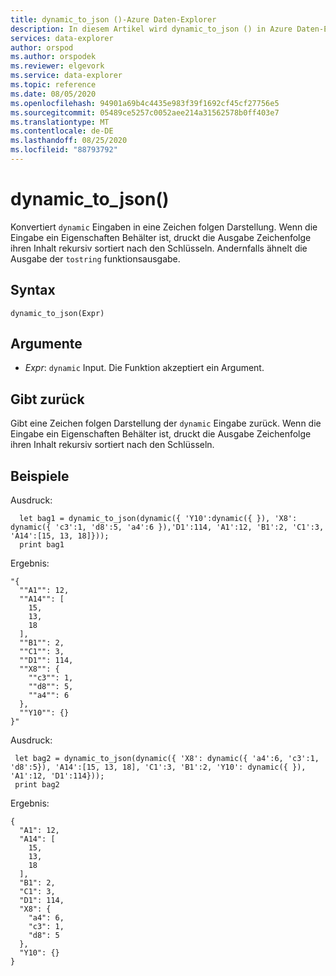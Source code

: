 ```yaml
---
title: dynamic_to_json ()-Azure Daten-Explorer
description: In diesem Artikel wird dynamic_to_json () in Azure Daten-Explorer beschrieben.
services: data-explorer
author: orspod
ms.author: orspodek
ms.reviewer: elgevork
ms.service: data-explorer
ms.topic: reference
ms.date: 08/05/2020
ms.openlocfilehash: 94901a69b4c4435e983f39f1692cf45cf27756e5
ms.sourcegitcommit: 05489ce5257c0052aee214a31562578b0ff403e7
ms.translationtype: MT
ms.contentlocale: de-DE
ms.lasthandoff: 08/25/2020
ms.locfileid: "88793792"
---
```

# <a name="dynamic_to_json"></a>dynamic_to_json()

Konvertiert `dynamic` Eingaben in eine Zeichen folgen Darstellung.
Wenn die Eingabe ein Eigenschaften Behälter ist, druckt die Ausgabe Zeichenfolge ihren Inhalt rekursiv sortiert nach den Schlüsseln. Andernfalls ähnelt die Ausgabe der `tostring` funktionsausgabe.

## <a name="syntax"></a>Syntax

`dynamic_to_json(Expr)`

## <a name="arguments"></a>Argumente

* *Expr*: `dynamic` Input. Die Funktion akzeptiert ein Argument.

## <a name="returns"></a>Gibt zurück

Gibt eine Zeichen folgen Darstellung der `dynamic` Eingabe zurück. Wenn die Eingabe ein Eigenschaften Behälter ist, druckt die Ausgabe Zeichenfolge ihren Inhalt rekursiv sortiert nach den Schlüsseln.

## <a name="examples"></a>Beispiele

Ausdruck:

```kusto
  let bag1 = dynamic_to_json(dynamic({ 'Y10':dynamic({ }), 'X8': dynamic({ 'c3':1, 'd8':5, 'a4':6 }),'D1':114, 'A1':12, 'B1':2, 'C1':3, 'A14':[15, 13, 18]}));
  print bag1
```
  
Ergebnis:

```
"{
  ""A1"": 12,
  ""A14"": [
    15,
    13,
    18
  ],
  ""B1"": 2,
  ""C1"": 3,
  ""D1"": 114,
  ""X8"": {
    ""c3"": 1,
    ""d8"": 5,
    ""a4"": 6
  },
  ""Y10"": {}
}"
```

Ausdruck:

```kusto
 let bag2 = dynamic_to_json(dynamic({ 'X8': dynamic({ 'a4':6, 'c3':1, 'd8':5}), 'A14':[15, 13, 18], 'C1':3, 'B1':2, 'Y10': dynamic({ }), 'A1':12, 'D1':114}));
 print bag2
```
 
Ergebnis:

```
{
  "A1": 12,
  "A14": [
    15,
    13,
    18
  ],
  "B1": 2,
  "C1": 3,
  "D1": 114,
  "X8": {
    "a4": 6,
    "c3": 1,
    "d8": 5
  },
  "Y10": {}
}
```
